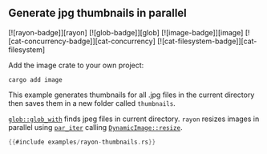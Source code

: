 ## Generate jpg thumbnails in parallel

[![rayon-badge]][rayon] [![glob-badge]][glob] [![image-badge]][image] [![cat-concurrency-badge]][cat-concurrency] [![cat-filesystem-badge]][cat-filesystem]

Add the image crate to your own project:

```
cargo add image
```

This example generates thumbnails for all .jpg files in the current directory
then saves them in a new folder called `thumbnails`.

[`glob::glob_with`] finds jpeg files in current directory. `rayon` resizes
images in parallel using [`par_iter`] calling  [`DynamicImage::resize`].

```rust
{{#include examples/rayon-thumbnails.rs}}
```

[`glob::glob_with`]: https://docs.rs/glob/*/glob/fn.glob_with.html
[`par_iter`]: https://docs.rs/rayon/*/rayon/iter/trait.IntoParallelRefIterator.html#tymethod.par_iter
[`DynamicImage::resize`]: https://docs.rs/image/*/image/enum.DynamicImage.html#method.resize
